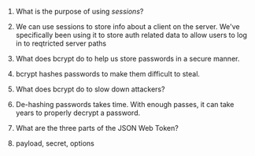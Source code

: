 <!-- Answers to the Short Answer Essay Questions go here -->

1. What is the purpose of using _sessions_?
  1. We can use sessions to store info about a client on the server. We've specifically been using it to store auth related data to allow users to log in to reqtricted server paths

2. What does bcrypt do to help us store passwords in a secure manner.
  1. bcrypt hashes passwords to make them difficult to steal.

3. What does bcrypt do to slow down attackers?
  1. De-hashing passwords takes time. With enough passes, it can take years to properly decrypt a password.

4. What are the three parts of the JSON Web Token?
  1. payload, secret, options
